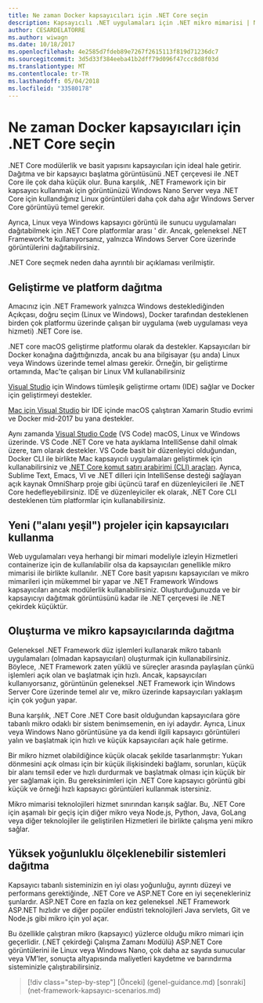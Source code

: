 ```yaml
---
title: Ne zaman Docker kapsayıcıları için .NET Core seçin
description: Kapsayıcılı .NET uygulamaları için .NET mikro mimarisi | Ne zaman Docker kapsayıcıları için .NET Core seçin
author: CESARDELATORRE
ms.author: wiwagn
ms.date: 10/18/2017
ms.openlocfilehash: 4e2585d7fdeb89e7267f2615113f819d71236dc7
ms.sourcegitcommit: 3d5d33f384eeba41b2dff79d096f47ccc8d8f03d
ms.translationtype: MT
ms.contentlocale: tr-TR
ms.lasthandoff: 05/04/2018
ms.locfileid: "33580178"
---
```

# <a name="when-to-choose-net-core-for-docker-containers"></a>Ne zaman Docker kapsayıcıları için .NET Core seçin

.NET Core modülerlik ve basit yapısını kapsayıcıları için ideal hale getirir. Dağıtma ve bir kapsayıcı başlatma görüntüsünü .NET çerçevesi ile .NET Core ile çok daha küçük olur. Buna karşılık, .NET Framework için bir kapsayıcı kullanmak için görüntünüzü Windows Nano Server veya .NET Core için kullandığınız Linux görüntüleri daha çok daha ağır Windows Server Core görüntüyü temel gerekir.

Ayrıca, Linux veya Windows kapsayıcı görüntü ile sunucu uygulamaları dağıtabilmek için .NET Core platformlar arası ' dir. Ancak, geleneksel .NET Framework'te kullanıyorsanız, yalnızca Windows Server Core üzerinde görüntülerini dağıtabilirsiniz.

.NET Core seçmek neden daha ayrıntılı bir açıklaması verilmiştir.

## <a name="developing-and-deploying-cross-platform"></a>Geliştirme ve platform dağıtma

Amacınız için .NET Framework yalnızca Windows desteklediğinden Açıkçası, doğru seçim (Linux ve Windows), Docker tarafından desteklenen birden çok platformu üzerinde çalışan bir uygulama (web uygulaması veya hizmeti) .NET Core ise.

.NET core macOS geliştirme platformu olarak da destekler. Kapsayıcıları bir Docker konağına dağıttığınızda, ancak bu ana bilgisayar (şu anda) Linux veya Windows üzerinde temel alması gerekir. Örneğin, bir geliştirme ortamında, Mac'te çalışan bir Linux VM kullanabilirsiniz

[Visual Studio](https://www.visualstudio.com/) için Windows tümleşik geliştirme ortamı (IDE) sağlar ve Docker için geliştirmeyi destekler. 

[Mac için Visual Studio](https://www.visualstudio.com/vs/visual-studio-mac/) bir IDE içinde macOS çalıştıran Xamarin Studio evrimi ve Docker mid-2017 bu yana destekler.

Aynı zamanda [Visual Studio Code](https://code.visualstudio.com/) (VS Code) macOS, Linux ve Windows üzerinde. VS Code .NET Core ve hata ayıklama IntelliSense dahil olmak üzere, tam olarak destekler. VS Code basit bir düzenleyici olduğundan, Docker CLI ile birlikte Mac kapsayıcılı uygulamaları geliştirmek için kullanabilirsiniz ve [.NET Core komut satırı arabirimi (CLI) araçları](../../../core/tools/index.md). Ayrıca, Sublime Text, Emacs, VI ve .NET dilleri için IntelliSense desteği sağlayan açık kaynak OmniSharp proje gibi üçüncü taraf en düzenleyicileri ile .NET Core hedefleyebilirsiniz. IDE ve düzenleyiciler ek olarak, .NET Core CLI desteklenen tüm platformlar için kullanabilirsiniz.

## <a name="using-containers-for-new-green-field-projects"></a>Yeni ("alanı yeşil") projeler için kapsayıcıları kullanma

Web uygulamaları veya herhangi bir mimari modeliyle izleyin Hizmetleri containerize için de kullanılabilir olsa da kapsayıcıları genellikle mikro mimarisi ile birlikte kullanılır. .NET Core basit yapısını kapsayıcıları ve mikro mimarileri için mükemmel bir yapar ve .NET Framework Windows kapsayıcıları ancak modülerlik kullanabilirsiniz. Oluşturduğunuzda ve bir kapsayıcıyı dağıtmak görüntüsünü kadar ile .NET çerçevesi ile .NET çekirdek küçüktür.

## <a name="creating-and-deploying-microservices-on-containers"></a>Oluşturma ve mikro kapsayıcılarında dağıtma

Geleneksel .NET Framework düz işlemleri kullanarak mikro tabanlı uygulamaları (olmadan kapsayıcıları) oluşturmak için kullanabilirsiniz. Böylece, .NET Framework zaten yüklü ve süreçler arasında paylaşılan çünkü işlemleri açık olan ve başlatmak için hızlı. Ancak, kapsayıcıları kullanıyorsanız, görüntünün geleneksel .NET Framework için Windows Server Core üzerinde temel alır ve, mikro üzerinde kapsayıcıları yaklaşım için çok yoğun yapar.

Buna karşılık, .NET Core .NET Core basit olduğundan kapsayıcılara göre tabanlı mikro odaklı bir sistem benimsemenin, en iyi adaydır. Ayrıca, Linux veya Windows Nano görüntüsüne ya da kendi ilgili kapsayıcı görüntüleri yalın ve başlatmak için hızlı ve küçük kapsayıcıları açık hale getirme.

Bir mikro hizmet olabildiğince küçük olacak şekilde tasarlanmıştır: Yukarı dönmesini açık olması için bir küçük ilişkisindeki bağlamı, sorunları, küçük bir alanı temsil eder ve hızlı durdurmak ve başlatmak olması için küçük bir yer sağlamak için. Bu gereksinimleri için .NET Core kapsayıcı görüntü gibi küçük ve örneği hızlı kapsayıcı görüntüleri kullanmak istersiniz.

Mikro mimarisi teknolojileri hizmet sınırından karışık sağlar. Bu, .NET Core için aşamalı bir geçiş için diğer mikro veya Node.js, Python, Java, GoLang veya diğer teknolojiler ile geliştirilen Hizmetleri ile birlikte çalışma yeni mikro sağlar.

## <a name="deploying-high-density-in-scalable-systems"></a>Yüksek yoğunluklu ölçeklenebilir sistemleri dağıtma

Kapsayıcı tabanlı sisteminizin en iyi olası yoğunluğu, ayrıntı düzeyi ve performans gerektiğinde, .NET Core ve ASP.NET Core en iyi seçenekleriniz şunlardır. ASP.NET Core en fazla on kez geleneksel .NET Framework ASP.NET hızlıdır ve diğer popüler endüstri teknolojileri Java servlets, Git ve Node.js gibi mikro için yol açar.

Bu özellikle çalıştıran mikro (kapsayıcı) yüzlerce olduğu mikro mimari için geçerlidir. (.NET çekirdeği Çalışma Zamanı Modülü) ASP.NET Core görüntülerini ile Linux veya Windows Nano, çok daha az sayıda sunucular veya VM'ler, sonuçta altyapısında maliyetleri kaydetme ve barındırma sisteminizle çalıştırabilirsiniz.


>[!div class="step-by-step"]
[Önceki] (genel-guidance.md) [sonraki] (net-framework-kapsayıcı-scenarios.md)
